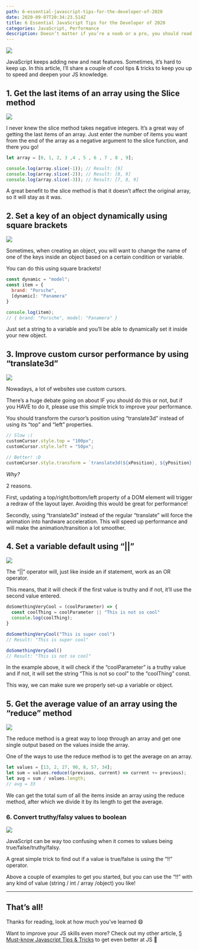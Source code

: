 ```yaml
---
path: 6-essential-javascript-tips-for-the-developer-of-2020
date: 2020-09-07T20:34:23.514Z
title: 6 Essential JavaScript Tips for the Developer of 2020
categories: JavaScript, Performance
description: Doesn’t matter if you’re a noob or a pro, you should read these!
---
```

![](https://cdn-images-1.medium.com/max/2400/1*6lr62oeoWQnRyvKhEE7fpA.png)

JavaScript keeps adding new and neat features. Sometimes, it’s hard to keep up. In this article, I’ll share a couple of cool tips & tricks to keep you up to speed and deepen your JS knowledge.

## 1. Get the last items of an array using the Slice method

![](https://cdn-images-1.medium.com/max/2400/1*NRLk5BnEph8BJJB6Js1bEg.png)

I never knew the slice method takes negative integers. It’s a great way of getting the last items of an array. Just enter the number of items you want from the end of the array as a negative argument to the slice function, and there you go!

```javascript
let array = [0, 1, 2, 3 ,4 , 5 , 6 , 7 , 8 , 9];

console.log(array.slice(-1)); // Result: [9]
console.log(array.slice(-2)); // Result: [8, 9]
console.log(array.slice(-3)); // Result: [7, 8, 9]
```

A great benefit to the slice method is that it doesn’t affect the original array, so it will stay as it was.

## 2. Set a key of an object dynamically using square brackets

![](https://cdn-images-1.medium.com/max/2400/1*Uh28Jx4GxbOsUbDY2UBg5g.png)

Sometimes, when creating an object, you will want to change the name of one of the keys inside an object based on a certain condition or variable.

You can do this using square brackets!

```javascript
const dynamic = "model";
const item = {
  brand: "Porsche",
  [dynamic]: "Panamera"
}

console.log(item);
// { brand: "Porsche", model: "Panamera" }
```

Just set a string to a variable and you’ll be able to dynamically set it inside your new object.

## 3. Improve custom cursor performance by using “translate3d”

![](https://cdn-images-1.medium.com/max/2400/1*F0wNEy4TDPilcbFna4jIIQ.png)

Nowadays, a lot of websites use custom cursors.

There’s a huge debate going on about IF you should do this or not, but if you HAVE to do it, please use this simple trick to improve your performance.

You should transform the cursor’s position using “translate3d” instead of using its “top” and “left” properties.

```javascript
// Slow :(
customCursor.style.top = "100px";
customCursor.style.left = "50px";

// Better! :D
customCursor.style.transform = `translate3d(${xPosition}, ${yPosition}, 0)`;
```

*Why?*

2 reasons.

First, updating a top/right/bottom/left property of a DOM element will trigger a redraw of the layout layer. Avoiding this would be great for performance!

Secondly, using “translate3d” instead of the regular “translate” will force the animation into hardware acceleration. This will speed up performance and will make the animation/transition a lot smoother.

## 4. Set a variable default using “||”

![](https://cdn-images-1.medium.com/max/2400/1*bwE5AVWRL5ny0aa3cJLsDw.png)

The “||” operator will, just like inside an if statement, work as an OR operator.

This means, that it will check if the first value is truthy and if not, it’ll use the second value entered.

```javascript
doSomethingVeryCool = (coolParameter) => {
  const coolThing = coolParameter || "This is not so cool"
  console.log(coolThing);
}

doSomethingVeryCool("This is super cool")
// Result: "This is super cool"

doSomethingVeryCool()
// Result: "This is not so cool"
```

In the example above, it will check if the “coolParameter” is a truthy value and if not, it will set the string “This is not so cool” to the “coolThing” const.

This way, we can make sure we properly set-up a variable or object.

## 5. Get the average value of an array using the “reduce” method

![](https://cdn-images-1.medium.com/max/2400/1*whTUqzklTDqP9mxnr0Yrng.png)

The reduce method is a great way to loop through an array and get one single output based on the values inside the array.

One of the ways to use the reduce method is to get the average on an array.

```javascript
let values = [13, 2, 27, 90, 8, 57, 34];
let sum = values.reduce((previous, current) => current += previous);
let avg = sum / values.length;
// avg = 33
```

We can get the total sum of all the items inside an array using the reduce method, after which we divide it by its length to get the average.

### 6. Convert truthy/falsy values to boolean

![](https://cdn-images-1.medium.com/max/2400/1*tsuLOYxPZtmogjar_QYnCQ.png)

JavaScript can be way too confusing when it comes to values being true/false/truthy/falsy.

A great simple trick to find out if a value is true/false is using the “!!” operator.

Above a couple of examples to get you started, but you can use the “!!” with any kind of value (string / int / array /object) you like!

- - -

## That’s all!

Thanks for reading, look at how much you’ve learned 😄

Want to improve your JS skills even more? Check out my other article, [5 Must-know Javascript Tips & Tricks](https://www.thatsanegg.com/blog/5-must-know-javascript-tips-tricks/) to get even better at JS 💪